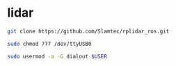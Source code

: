 # lidar

```bash
git clone https://github.com/Slamtec/rplidar_ros.git
```

```bash
sudo chmod 777 /dev/ttyUSB0

sudo usermod -a -G dialout $USER
```


